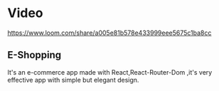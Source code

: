 # Video

https://www.loom.com/share/a005e81b578e433999eee5675c1ba8cc

## E-Shopping

It's an e-commerce app made with React,React-Router-Dom ,it's very effective app with simple but elegant design.
